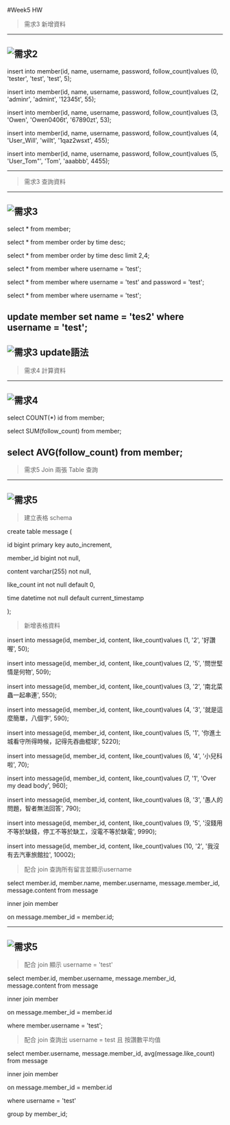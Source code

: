 #Week5 HW
>需求3 新增資料
---
![需求2](https://github.com/owenfang0406/owenfang0406.github.io/blob/main/Practice/Week5/1.png)
---
insert into member(id, name, username, password, follow_count)values (0, 'tester', 'test', 'test', 5);

insert into member(id, name, username, password, follow_count)values (2, 'adminr', 'admint', '12345t', 55);

insert into member(id, name, username, password, follow_count)values (3, 'Owen', 'Owen0406t', '67890zt', 53);

insert into member(id, name, username, password, follow_count)values (4, 'User_Will', 'willt', '1qaz2wsxt', 455);

insert into member(id, name, username, password, follow_count)values (5, 'User_Tom"', 'Tom', 'aaabbb', 4455);

---
>需求3 查詢資料
---
![需求3](https://github.com/owenfang0406/owenfang0406.github.io/blob/main/Practice/Week5/2.png)
---
select * from member;

select * from member order by time desc;

select * from member order by time desc limit 2,4;

select * from member where username = 'test';

select * from member where username = 'test' and password = 'test';

select * from member where username = 'test';

update member set name = 'tes2' where username = 'test';
---
![需求3 update語法](https://github.com/owenfang0406/owenfang0406.github.io/blob/main/Practice/Week5/2.1.png)
---
>需求4 計算資料
---
![需求4](https://github.com/owenfang0406/owenfang0406.github.io/blob/main/Practice/Week5/3.png)
---
select COUNT(*) id from member;

select SUM(follow_count) from member;

select AVG(follow_count) from member;
---

>需求5 Join 兩張 Table 查詢
---
![需求5](https://github.com/owenfang0406/owenfang0406.github.io/blob/main/Practice/Week5/4.png)
---
>建立表格 schema

create table message (

id bigint primary key auto_increment,

member_id bigint not null,

content varchar(255) not null,

like_count int not null default 0,

time datetime not null default current_timestamp

);

>新增表格資料

insert into message(id, member_id, content, like_count)values (1, '2', '好讚喔', 50);

insert into message(id, member_id, content, like_count)values (2, '5', '問世堅情是何物', 509);

insert into message(id, member_id, content, like_count)values (3, '2', '南北菜蟲一起串連', 550);

insert into message(id, member_id, content, like_count)values (4, '3', '就是這麼簡單，八個字', 590);

insert into message(id, member_id, content, like_count)values (5, '1', '你進土城看守所得時候，記得先吞曲棍球', 5220);

insert into message(id, member_id, content, like_count)values (6, '4', '小兒科啦', 70);

insert into message(id, member_id, content, like_count)values (7, '1', 'Over my dead body', 960);

insert into message(id, member_id, content, like_count)values (8, '3', '愚人的問題，智者無法回答', 790);

insert into message(id, member_id, content, like_count)values (9, '5', '沒錢用不等於缺錢，停工不等於缺工，沒電不等於缺電', 9990);

insert into message(id, member_id, content, like_count)values (10, '2', '我沒有去汽車旅館拉', 10002);

>配合 join 查詢所有留言並顯示username

select member.id, member.name, member.username, message.member_id, message.content from message

inner join member

on message.member_id = member.id;

---
![需求5](https://github.com/owenfang0406/owenfang0406.github.io/blob/main/Practice/Week5/5.png)
---
>配合 join 顯示 username = 'test'

select member.id, member.username, message.member_id, message.content from message

inner join member

on message.member_id = member.id

where member.username = 'test';

>配合 join 查詢出 username = test 且 按讚數平均值

select member.username, message.member_id, avg(message.like_count) from message

inner join member

on message.member_id = member.id

where username = 'test'

group by member_id;
